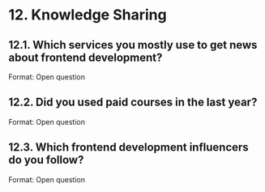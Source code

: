 # 12. Knowledge Sharing

## 12.1. Which services you mostly use to get news about frontend development?

Format: Open question

## 12.2. Did you used paid courses in the last year?

Format: Open question

## 12.3. Which frontend development influencers do you follow? 

Format: Open question
